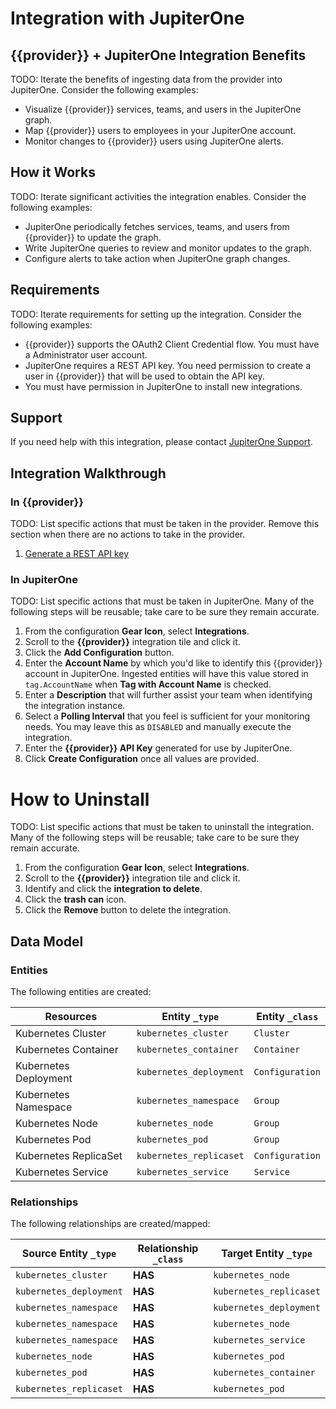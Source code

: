 # Integration with JupiterOne

## {{provider}} + JupiterOne Integration Benefits

TODO: Iterate the benefits of ingesting data from the provider into JupiterOne.
Consider the following examples:

- Visualize {{provider}} services, teams, and users in the JupiterOne graph.
- Map {{provider}} users to employees in your JupiterOne account.
- Monitor changes to {{provider}} users using JupiterOne alerts.

## How it Works

TODO: Iterate significant activities the integration enables. Consider the
following examples:

- JupiterOne periodically fetches services, teams, and users from {{provider}}
  to update the graph.
- Write JupiterOne queries to review and monitor updates to the graph.
- Configure alerts to take action when JupiterOne graph changes.

## Requirements

TODO: Iterate requirements for setting up the integration. Consider the
following examples:

- {{provider}} supports the OAuth2 Client Credential flow. You must have a
  Administrator user account.
- JupiterOne requires a REST API key. You need permission to create a user in
  {{provider}} that will be used to obtain the API key.
- You must have permission in JupiterOne to install new integrations.

## Support

If you need help with this integration, please contact
[JupiterOne Support](https://support.jupiterone.io).

## Integration Walkthrough

### In {{provider}}

TODO: List specific actions that must be taken in the provider. Remove this
section when there are no actions to take in the provider.

1. [Generate a REST API key](https://example.com/docs/generating-api-keys)

### In JupiterOne

TODO: List specific actions that must be taken in JupiterOne. Many of the
following steps will be reusable; take care to be sure they remain accurate.

1. From the configuration **Gear Icon**, select **Integrations**.
2. Scroll to the **{{provider}}** integration tile and click it.
3. Click the **Add Configuration** button.
4. Enter the **Account Name** by which you'd like to identify this {{provider}}
   account in JupiterOne. Ingested entities will have this value stored in
   `tag.AccountName` when **Tag with Account Name** is checked.
5. Enter a **Description** that will further assist your team when identifying
   the integration instance.
6. Select a **Polling Interval** that you feel is sufficient for your monitoring
   needs. You may leave this as `DISABLED` and manually execute the integration.
7. Enter the **{{provider}} API Key** generated for use by JupiterOne.
8. Click **Create Configuration** once all values are provided.

# How to Uninstall

TODO: List specific actions that must be taken to uninstall the integration.
Many of the following steps will be reusable; take care to be sure they remain
accurate.

1. From the configuration **Gear Icon**, select **Integrations**.
2. Scroll to the **{{provider}}** integration tile and click it.
3. Identify and click the **integration to delete**.
4. Click the **trash can** icon.
5. Click the **Remove** button to delete the integration.

<!-- {J1_DOCUMENTATION_MARKER_START} -->
<!--
********************************************************************************
NOTE: ALL OF THE FOLLOWING DOCUMENTATION IS GENERATED USING THE
"j1-integration document" COMMAND. DO NOT EDIT BY HAND! PLEASE SEE THE DEVELOPER
DOCUMENTATION FOR USAGE INFORMATION:

https://github.com/JupiterOne/sdk/blob/master/docs/integrations/development.md
********************************************************************************
-->

## Data Model

### Entities

The following entities are created:

| Resources             | Entity `_type`          | Entity `_class` |
| --------------------- | ----------------------- | --------------- |
| Kubernetes Cluster    | `kubernetes_cluster`    | `Cluster`       |
| Kubernetes Container  | `kubernetes_container`  | `Container`     |
| Kubernetes Deployment | `kubernetes_deployment` | `Configuration` |
| Kubernetes Namespace  | `kubernetes_namespace`  | `Group`         |
| Kubernetes Node       | `kubernetes_node`       | `Group`         |
| Kubernetes Pod        | `kubernetes_pod`        | `Group`         |
| Kubernetes ReplicaSet | `kubernetes_replicaset` | `Configuration` |
| Kubernetes Service    | `kubernetes_service`    | `Service`       |

### Relationships

The following relationships are created/mapped:

| Source Entity `_type`   | Relationship `_class` | Target Entity `_type`   |
| ----------------------- | --------------------- | ----------------------- |
| `kubernetes_cluster`    | **HAS**               | `kubernetes_node`       |
| `kubernetes_deployment` | **HAS**               | `kubernetes_replicaset` |
| `kubernetes_namespace`  | **HAS**               | `kubernetes_deployment` |
| `kubernetes_namespace`  | **HAS**               | `kubernetes_node`       |
| `kubernetes_namespace`  | **HAS**               | `kubernetes_service`    |
| `kubernetes_node`       | **HAS**               | `kubernetes_pod`        |
| `kubernetes_pod`        | **HAS**               | `kubernetes_container`  |
| `kubernetes_replicaset` | **HAS**               | `kubernetes_pod`        |

<!--
********************************************************************************
END OF GENERATED DOCUMENTATION AFTER BELOW MARKER
********************************************************************************
-->
<!-- {J1_DOCUMENTATION_MARKER_END} -->
